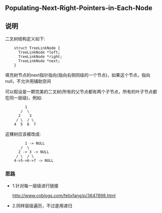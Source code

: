 ## Populating-Next-Right-Pointers-in-Each-Node

## 说明
二叉树结构定义如下:

```
    struct TreeLinkNode {
      TreeLinkNode *left;
      TreeLinkNode *right;
      TreeLinkNode *next;
    }
```

填充树节点的next指针指向(指向右侧同级的一个节点)，如果这个节点，指向null，不允许用辅助空间

可以假设是一颗完美的二叉树(所有的父节点都有两个子节点，所有的叶子节点都在同一层级)，例如:

```
         1
       /  \
      2    3
     / \  / \
    4  5  6  7
```

这棵树应该被改成:

```
         1 -> NULL
       /  \
      2 -> 3 -> NULL
     / \  / \
    4->5->6->7 -> NULL
```

### 思路

* 1.针对每一层级进行链接

	http://www.cnblogs.com/felixfang/p/3647898.html
	
* 2.同样层级遍历，不过是用递归
